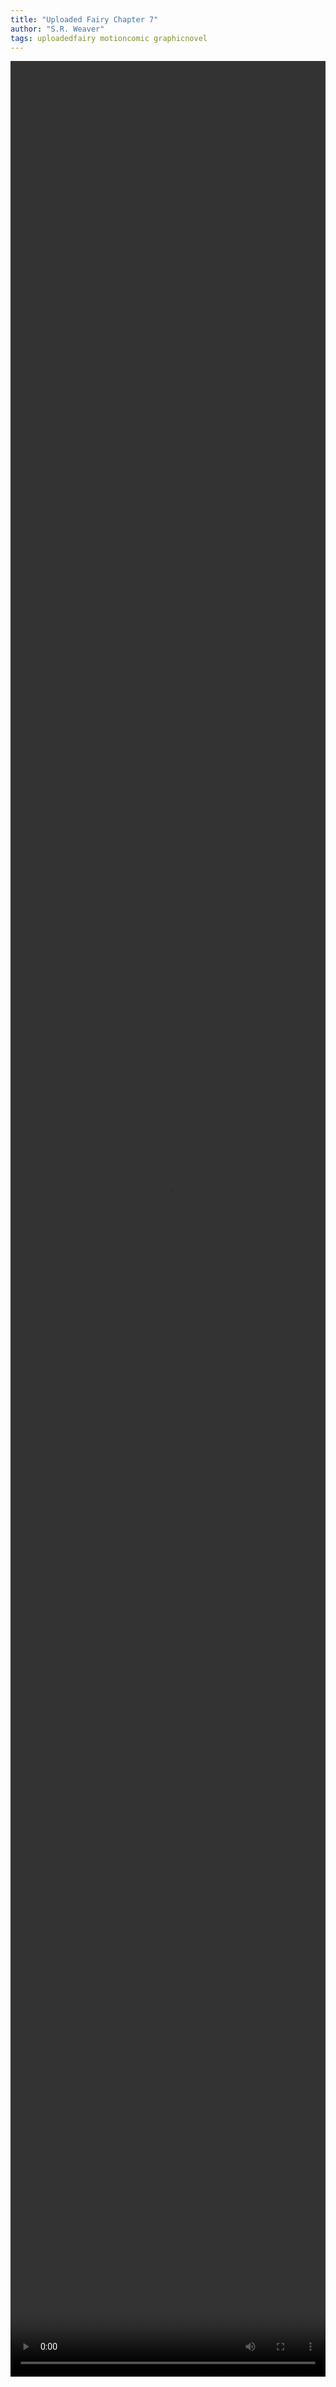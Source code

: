 ```yaml
---
title: "Uploaded Fairy Chapter 7"
author: "S.R. Weaver"
tags: uploadedfairy motioncomic graphicnovel
---
```

<video width="100%" height="95%" controls>
  <source src="https://lwflouisa.github.io/UploadedFairy/MotionComicGallery/Chapter7/UploadedFairyChapter7MemoriesOfLobsterBisque.mp4" type="video/mp4">
</video>
